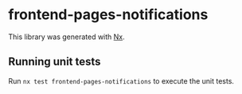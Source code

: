 # frontend-pages-notifications

This library was generated with [Nx](https://nx.dev).

## Running unit tests

Run `nx test frontend-pages-notifications` to execute the unit tests.
